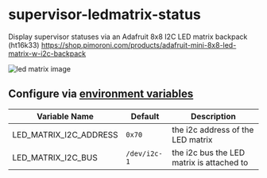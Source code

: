 # supervisor-ledmatrix-status

Display supervisor statuses via an Adafruit 8x8 I2C LED matrix backpack (ht16k33) <https://shop.pimoroni.com/products/adafruit-mini-8x8-led-matrix-w-i2c-backpack>

![led matrix image](https://cdn.shopify.com/s/files/1/0174/1800/products/870_large.jpg)

## Configure via [environment variables](https://docs.resin.io/management/env-vars/)

Variable Name          | Default      | Description
---------------------- | ------------ | -----------------------------------------
LED_MATRIX_I2C_ADDRESS | `0x70`       | the i2c address of the LED matrix
LED_MATRIX_I2C_BUS     | `/dev/i2c-1` | the i2c bus the LED matrix is attached to
